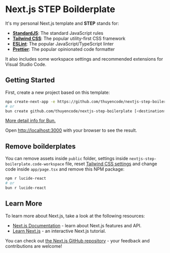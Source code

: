 # Next.js **STEP** Boilderplate

It's my personal Next.js template and **STEP** stands for:

- [**StandardJS**](https://standardjs.com/rules): The standard JavaScript rules
- [**Tailwind CSS**](https://tailwindcss.com): The popular utility-first CSS framework
- [**ESLint**](https://eslint.org): The popular JavaScript/TypeScript linter
- [**Prettier**](https://prettier.io): The popular opinionated code formatter

It also includes some workspace settings and recommended extensions for Visual Studio Code.

## Getting Started

First, create a new project based on this template:

```bash
npx create-next-app -e https://github.com/thuyencode/nextjs-step-boilerplate
# or
bun create github.com/thuyencode/nextjs-step-boilerplate [<destination>]
```

[More detail info for Bun.](https://bun.sh/docs/cli/bun-create#from-github)

Open [http://localhost:3000](http://localhost:3000) with your browser to see the result.

## Remove boilderplates

You can remove assets inside `public` folder, settings inside `nextjs-step-boilerplate.code-workspace` file, reset [Tailwind CSS settings](https://tailwindcss.com/docs/guides/nextjs) and change code inside `app/page.tsx` and remove this NPM package:

```bash
npm r lucide-react
# or
bun r lucide-react
```

## Learn More

To learn more about Next.js, take a look at the following resources:

- [Next.js Documentation](https://nextjs.org/docs) - learn about Next.js features and API.
- [Learn Next.js](https://nextjs.org/learn) - an interactive Next.js tutorial.

You can check out [the Next.js GitHub repository](https://github.com/vercel/next.js/) - your feedback and contributions are welcome!
